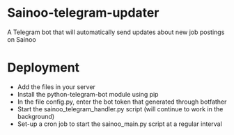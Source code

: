 # Sainoo-telegram-updater
A Telegram bot that will automatically send updates about new job postings on Sainoo

# Deployment
- Add the files in your server
- Install the python-telegram-bot module using pip
- In the file config.py, enter the bot token that generated through botfather
- Start the sainoo_telegram_handler.py script (will continue to work in the background)
- Set-up a cron job to start the sainoo_main.py script at a regular interval
